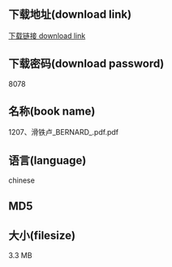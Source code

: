 ## 下载地址(download link)
[下载链接 download link](https://tutu365.netlify.app/?s=1207%E3%80%81%E6%BB%91%E9%93%81%E5%8D%A2_BERNARD_.pdf)

## 下载密码(download password)
8078

## 名称(book name)
1207、滑铁卢_BERNARD_.pdf.pdf

## 语言(language)
chinese

## MD5


## 大小(filesize)
3.3 MB
